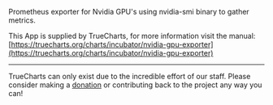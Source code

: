 Prometheus exporter for Nvidia GPU's using nvidia-smi binary to gather metrics.

This App is supplied by TrueCharts, for more information visit the manual: [https://truecharts.org/charts/incubator/nvidia-gpu-exporter](https://truecharts.org/charts/incubator/nvidia-gpu-exporter)

---

TrueCharts can only exist due to the incredible effort of our staff.
Please consider making a [donation](https://truecharts.org/sponsor) or contributing back to the project any way you can!
